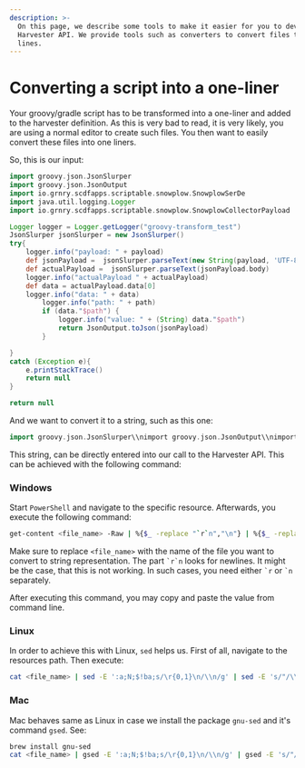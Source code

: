 ```yaml
---
description: >-
  On this page, we describe some tools to make it easier for you to develop with
  Harvester API. We provide tools such as converters to convert files to single
  lines.
---
```


# Converting a script into a one-liner

Your groovy/gradle script has to be transformed into a one-liner and added to the harvester definition. As this is very bad to read, it is very likely, you are using a normal editor to create such files. You then want to easily convert these files into one liners.

So, this is our input:

```groovy
import groovy.json.JsonSlurper
import groovy.json.JsonOutput
import io.grnry.scdfapps.scriptable.snowplow.SnowplowSerDe
import java.util.logging.Logger
import io.grnry.scdfapps.scriptable.snowplow.SnowplowCollectorPayload

Logger logger = Logger.getLogger("groovy-transform_test")
JsonSlurper jsonSlurper = new JsonSlurper()
try{
    logger.info("payload: " + payload)
    def jsonPayload =  jsonSlurper.parseText(new String(payload, 'UTF-8'))
    def actualPayload =  jsonSlurper.parseText(jsonPayload.body)
    logger.info("actualPayload " + actualPayload)
    def data = actualPayload.data[0]
    logger.info("data: " + data)
        logger.info("path: " + path)
        if (data."$path") {
            logger.info("value: " + (String) data."$path")
            return JsonOutput.toJson(jsonPayload)
        }

}
catch (Exception e){
    e.printStackTrace()
    return null
}

return null
```

And we want to convert it to a string, such as this one:

```groovy
import groovy.json.JsonSlurper\\nimport groovy.json.JsonOutput\\nimport io.grnry.scdfapps.scriptable.snowplow.SnowplowSerDe\\nimport java.util.logging.Logger\\nimport io.grnry.scdfapps.scriptable.snowplow.SnowplowCollectorPayload\\n\\nLogger logger = Logger.getLogger("groovy-transform_test")\\nJsonSlurper jsonSlurper = new JsonSlurper()\\ntry{\\n    logger.info("payload: " + payload)\\n    def jsonPayload =  jsonSlurper.parseText(new String(payload, 'UTF-8'))\\n    def actualPayload =  jsonSlurper.parseText(jsonPayload.body)\\n    logger.info("actualPayload " + actualPayload)\\n    def data = actualPayload.data[0]\\n    logger.info("data: " + data)\\n        logger.info("path: " + path)\\n        if (data."$path") {\\n            logger.info("value: " + (String) data."$path")\\n            return JsonOutput.toJson(jsonPayload)\\n        }\\n\\n}\\ncatch (Exception e){\\n    e.printStackTrace()\\n    return null\\n}\\n\\nreturn null\\n
```

This string, can be directly entered into our call to the Harvester API. This can be achieved with the following command:

### Windows

Start `PowerShell` and navigate to the specific resource. Afterwards, you execute the following command:

```bash
get-content <file_name> -Raw | %{$_ -replace "`r`n","\n"} | %{$_ -replace "`"","\\`""}
```

Make sure to replace `<file_name>` with the name of the file you want to convert to string representation. The part `` `r`n `` looks for newlines. It might be the case, that this is not working. In such cases, you need either `` `r `` or `` `n `` separately.

After executing this command, you may copy and paste the value from command line.

### Linux

In order to achieve this with Linux, `sed` helps us. First of all, navigate to the resources path. Then execute:

```bash
cat <file_name> | sed -E ':a;N;$!ba;s/\r{0,1}\n/\\n/g' | sed -E 's/"/\\\\"/g'
```

### Mac

Mac behaves same as Linux in case we install the package `gnu-sed` and it's command `gsed`. See:

```bash
brew install gnu-sed
cat <file_name> | gsed -E ':a;N;$!ba;s/\r{0,1}\n/\\n/g' | gsed -E 's/"/\\\\"/g'
```
